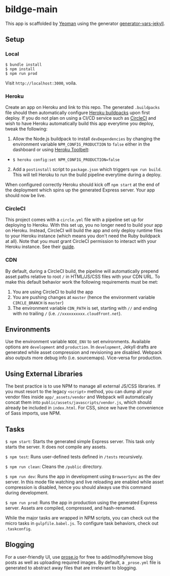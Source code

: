 # bildge-main

This app is scaffolded by [Yeoman](http://yeoman.io) using the generator [generator-vars-jekyll](https://github.com/andrewscwei/generator-vars-jekyll.git). 

## Setup

### Local

```
$ bundle install
$ npm install
$ npm run prod
```

Visit `http://localhost:3000`, voila.

### Heroku

Create an app on Heroku and link to this repo. The generated `.buildpacks` file should then automatically configure [Heroku buildpacks](https://devcenter.heroku.com/articles/buildpacks) upon first deploy. If you do not plan on using a CI/CD service such as [CircleCI](https://circleci.com/) and wish to have Heroku automatically build this app everytime you deploy, tweak the following:

1. Allow the Node.js buildpack to install `devDependencies` by changing the environment variable `NPM_CONFIG_PRODUCTION` to `false` either in the dashboard or using [Heroku Toolbelt](https://toolbelt.heroku.com/):
  - `$ heroku config:set NPM_CONFIG_PRODUCTION=false`
2. Add a `postinstall` script to `package.json` which triggers `npm run build`. This will tell Heroku to run the build pipeline everytime during a deploy.

When configured correctly Heroku should kick off `npm start` at the end of the deployment which spins up the generated Express server. Your app should now be live.

### CircleCI

This project comes with a `circle.yml` file with a pipeline set up for deploying to Heroku. With this set up, you no longer need to build your app on Heroku. Instead, CircleCI will build the app and only deploy runtime files to your Heroku instance (which means you don't need the Ruby buildpack at all). Note that you must grant CircleCI permission to interact with your Heroku instance. See their [guide](https://circleci.com/docs/continuous-deployment-with-heroku/).

### CDN

By default, during a CircleCI build, the pipeline will automatically prepend asset paths relative to root `/` in HTML/JS/CSS files with your CDN URL. To make this default behavior work the following requirements must be met:

1. You are using CircleCI to build the app
2. You are pushing changes at `master` (hence the environment variable `CIRCLE_BRANCH` is `master`)
3. The environment variable `CDN_PATH` is set, starting with `//` and ending with no trailing `/` (i.e. `//xxxxxxxxxx.cloudfront.net`).

## Environments

Use the environment variable `NODE_ENV` to set environments. Available options are `development` and `production`. In `development`, Jekyll drafts are generated while asset compression and revisioning are disabled. Webpack also outputs more debug info (i.e. sourcemaps). Vice-versa for production.

## Using External Libraries

The best practice is to use NPM to manage all external JS/CSS libraries. If you must resort to the legacy `<script>` method, you can dump all your vendor files inside `app/_assets/vendor` and Webpack will automatically concat them into `public/assets/javascripts/vendor.js`, which should already be included in `index.html`. For CSS, since we have the convenience of Sass imports, use NPM.

## Tasks

`$ npm start`: Starts the generated simple Express server. This task only starts the server. It does not compile any assets.

`$ npm test`: Runs user-defined tests defined in `/tests` recursively.

`$ npm run clean`: Cleans the `/public` directory.

`$ npm run dev`: Runs the app in development using `BrowserSync` as the dev server. In this mode file watching and live reloading are enabled while asset compression is disabled, hence you should always use this command during development.

`$ npm run prod`: Runs the app in production using the generated Express server. Assets are compiled, compressed, and hash-renamed.

While the major tasks are wrapped in NPM scripts, you can check out the micro tasks in `gulpfile.babel.js`. To configure task behaviors, check out `.taskconfig`.

## Blogging

For a user-friendly UI, use [prose.io](http://prose.io) for free to add/modify/remove blog posts as well as uploading required images. By default, a `_prose.yml` file is generated to abstract away files that are irrelevant to blogging.
